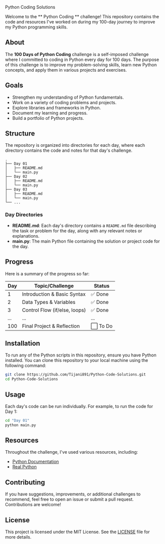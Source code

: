 Python Coding Solutions

Welcome to the ** Python Coding ** challenge! This repository contains the code and resources I've worked on during my 100-day journey to improve my Python programming skills.


## About

The **100 Days of Python Coding** challenge is a self-imposed challenge where I committed to coding in Python every day for 100 days. The purpose of this challenge is to improve my problem-solving skills, learn new Python concepts, and apply them in various projects and exercises.

## Goals

- Strengthen my understanding of Python fundamentals.
- Work on a variety of coding problems and projects.
- Explore libraries and frameworks in Python.
- Document my learning and progress.
- Build a portfolio of Python projects.

## Structure

The repository is organized into directories for each day, where each directory contains the code and notes for that day's challenge.

```
.
├── Day 01
│   ├── README.md
│   └── main.py
├── Day 02
│   ├── README.md
│   └── main.py
├── Day 03
│   ├── README.md
│   └── main.py
└── ...
```

### Day Directories

- **README.md**: Each day's directory contains a `README.md` file describing the task or problem for the day, along with any relevant notes or explanations.
- **main.py**: The main Python file containing the solution or project code for the day.

## Progress

Here is a summary of the progress so far:

| Day | Topic/Challenge                  | Status  |
|-----|----------------------------------|---------|
| 1   | Introduction & Basic Syntax      | ✅ Done |
| 2   | Data Types & Variables           | ✅ Done |
| 3   | Control Flow (if/else, loops)    | ✅ Done |
| ... | ...                              | ...     |
| 100 | Final Project & Reflection       | ⬜ To Do |

## Installation

To run any of the Python scripts in this repository, ensure you have Python installed. You can clone this repository to your local machine using the following command:

```bash
git clone https://github.com/Tijani891/Python-Code-Solutions.git
cd Python-Code-Solutions
```

## Usage

Each day's code can be run individually. For example, to run the code for Day 1:

```bash
cd "Day 01"
python main.py
```

## Resources

Throughout the challenge, I've used various resources, including:

- [Python Documentation](https://docs.python.org/3/)
- [Real Python](https://realpython.com/)

## Contributing

If you have suggestions, improvements, or additional challenges to recommend, feel free to open an issue or submit a pull request. Contributions are welcome!

## License

This project is licensed under the MIT License. See the [LICENSE](LICENSE) file for more details.

